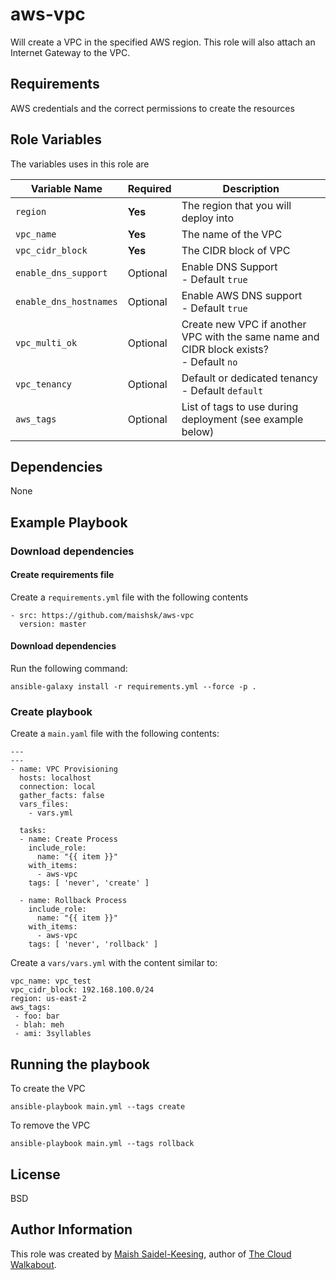 # aws-vpc

Will create a VPC in the specified AWS region. This role will also attach an Internet Gateway to the VPC.

## Requirements

AWS credentials and the correct permissions to create the resources

## Role Variables

The variables uses in this role are

| Variable Name | Required | Description | 
|----|----|----|
| `region`| **Yes** | The region that you will deploy into |
| `vpc_name` | **Yes** | The name of the VPC | 
| `vpc_cidr_block` | **Yes** | The CIDR block of VPC  |
| `enable_dns_support` | Optional | Enable DNS Support<br> - Default `true` |
| `enable_dns_hostnames` | Optional | Enable AWS DNS support<br> - Default `true` |
| `vpc_multi_ok` | Optional | Create new VPC if another VPC with the same name and CIDR block exists? <br> - Default `no` |
| `vpc_tenancy` | Optional | Default or dedicated tenancy<br> - Default `default` |
| `aws_tags` | Optional | List of tags to use during deployment (see example below) |

## Dependencies

None

## Example Playbook

### Download dependencies

#### Create requirements file

Create a `requirements.yml` file with the following contents
```
- src: https://github.com/maishsk/aws-vpc
  version: master
```

#### Download dependencies
Run the following command:
```
ansible-galaxy install -r requirements.yml --force -p .
```

### Create playbook
Create a `main.yaml` file with the following contents:
```
---
---
- name: VPC Provisioning
  hosts: localhost
  connection: local
  gather_facts: false
  vars_files:
    - vars.yml

  tasks:
  - name: Create Process
    include_role:
      name: "{{ item }}"
    with_items:
      - aws-vpc
    tags: [ 'never', 'create' ]

  - name: Rollback Process
    include_role:
      name: "{{ item }}"
    with_items:
      - aws-vpc
    tags: [ 'never', 'rollback' ]
```

Create a `vars/vars.yml` with the content similar to:
```
vpc_name: vpc_test
vpc_cidr_block: 192.168.100.0/24
region: us-east-2
aws_tags:
 - foo: bar
 - blah: meh
 - ami: 3syllables
```

## Running the playbook

To create the VPC

`ansible-playbook main.yml --tags create`

To remove the VPC

`ansible-playbook main.yml --tags rollback`

## License

BSD

## Author Information
This role was created by [Maish Saidel-Keesing](https://www.maishsk.com/), author of [The Cloud Walkabout](http://cloudwalkabout.com/).
